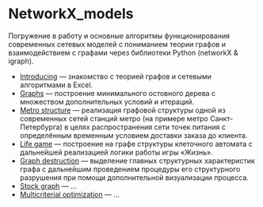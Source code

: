 # NetworkX_models

Погружение в работу и основные алгоритмы функционирования современных сетевых моделей с пониманием теории графов и взаимодействием с графами через библиотеки Python (networkX & igraph).

- [Introducing](https://github.com/Valyaevgeorgiy/NetworkX_models/tree/main/Introducing) — знакомство с теорией графов и сетевыми алгоритмами в Excel.
- [Graphs](https://github.com/Valyaevgeorgiy/NetworkX_models/tree/main/networkX_graphs) — построение минимального остовного дерева с множеством дополнительных условий и итераций.
- [Metro structure](https://github.com/Valyaevgeorgiy/NetworkX_models/tree/main/networkX_metro) — реализация графовой структуры одной из современных сетей станций метро (на примере метро Санкт-Петербурга) в целях распространения сети точек питания с определённым временным условием доставки заказа до клиента.
- [Life game](https://github.com/Valyaevgeorgiy/NetworkX_models/tree/main/networkX_life_game) — построение на графе структуры клеточного автомата с дальнейшей реализацией логики работы игры «Жизнь».
- [Graph destruction](https://github.com/Valyaevgeorgiy/NetworkX_models/tree/main/networkX_destruction_graph) — выделение главных структурных характеристик графа с дальнейшим проведением процедуры его структурного разрушения при помощи дополнительной визуализации процесса.
- [Stock graph](https://github.com/Valyaevgeorgiy/NetworkX_models/tree/main/networkX_stock_graph) — ...
- [Multicriterial optimization](https://github.com/Valyaevgeorgiy/NetworkX_models/tree/main/networkX_mult_optimization) — ...
